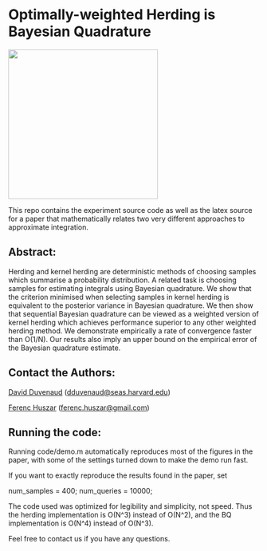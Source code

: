 Optimally-weighted Herding is Bayesian Quadrature
=============

<img src="https://raw.githubusercontent.com/duvenaud/herding-paper/paper/figures/lovers2.png" width="300">

This repo contains the experiment source code as well as the latex source for a paper that mathematically relates two very different approaches to approximate integration.

Abstract:
---------

Herding and kernel herding are deterministic methods of choosing samples which summarise a probability distribution.  A related task is choosing samples for estimating integrals using Bayesian quadrature.  We show that the criterion minimised when selecting samples in kernel herding is equivalent to the posterior variance in Bayesian quadrature.  We then show that sequential Bayesian quadrature can be viewed as a weighted version of kernel herding which achieves performance superior to any other weighted herding method. We demonstrate empirically a rate of convergence faster than O(1/N).  Our results also imply an upper bound on the empirical error of the Bayesian quadrature estimate.

Contact the Authors:
------------------
[David Duvenaud](http://mlg.eng.cam.ac.uk/duvenaud/) (dduvenaud@seas.harvard.edu)

[Ferenc Huszar](http://mlg.eng.cam.ac.uk/ferenc/) (ferenc.huszar@gmail.com)

Running the code:
-------------------------
Running code/demo.m automatically reproduces most of the figures in the paper,
with some of the settings turned down to make the demo run fast.

If you want to exactly reproduce the results found in the paper, set

num_samples = 400;
num_queries = 10000;

The code used was optimized for legibility and simplicity, not speed.
Thus the herding implementation is O(N^3) instead of O(N^2), and the BQ implementation is O(N^4) instead of O(N^3).

Feel free to contact us if you have any questions.
